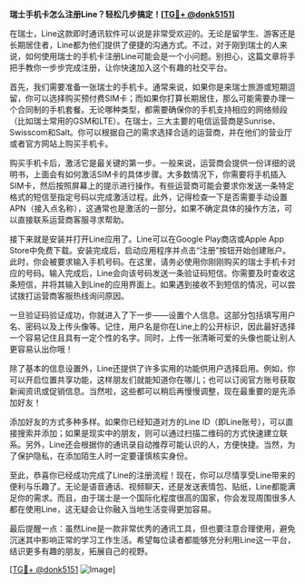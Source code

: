 **瑞士手机卡怎么注册Line？轻松几步搞定！[[TG💪+ @donk5151](https://t.me/s/donk5151)]**

在瑞士，Line这款即时通讯软件可以说是非常受欢迎的。无论是留学生、游客还是长期居住者，Line都为他们提供了便捷的沟通方式。不过，对于刚到瑞士的人来说，如何使用瑞士的手机卡注册Line可能会是一个小问题。别担心，这篇文章将手把手教你一步步完成注册，让你快速加入这个有趣的社交平台。

首先，我们需要准备一张瑞士的手机卡。通常来说，如果你是来瑞士旅游或短期逗留，你可以选择购买预付费SIM卡；而如果你打算长期居住，那么可能需要办理一个合同制的手机套餐。无论哪种类型，都需要确保你的手机支持相应的网络频段（比如瑞士常用的GSM和LTE）。在瑞士，三大主要的电信运营商是Sunrise、Swisscom和Salt。你可以根据自己的需求选择合适的运营商，并在他们的营业厅或者官方网站上购买手机卡。

购买手机卡后，激活它是最关键的第一步。一般来说，运营商会提供一份详细的说明书，上面会有如何激活SIM卡的具体步骤。大多数情况下，你需要将手机插入SIM卡，然后按照屏幕上的提示进行操作。有些运营商可能会要求你发送一条特定格式的短信至指定号码以完成激活过程。此外，记得检查一下是否需要手动设置APN（接入点名称），这通常也是激活的一部分。如果不确定具体的操作方法，可以直接联系运营商客服寻求帮助。

接下来就是安装并打开Line应用了。Line可以在Google Play商店或Apple App Store中免费下载。安装完成后，启动应用程序并点击“注册”按钮开始创建账户。此时，你会被要求输入手机号码。在这里，请务必使用你刚刚购买的瑞士手机卡对应的号码。输入完成后，Line会向该号码发送一条验证码短信。你需要及时查收这条短信，并将其输入到Line的应用界面上。如果遇到接收不到短信的情况，可以尝试拨打运营商客服热线询问原因。

一旦验证码验证成功，你就进入了下一步——设置个人信息。这部分包括填写用户名、密码以及上传头像等。记住，用户名是你在Line上的公开标识，因此最好选择一个容易记住且具有一定个性的名字。同时，上传一张清晰可爱的头像也能让别人更容易认出你哦！

除了基本的信息设置外，Line还提供了许多实用的功能供用户选择启用。例如，你可以开启位置共享功能，这样朋友们就能知道你在哪儿；也可以订阅官方账号获取新闻资讯或促销信息。当然啦，这些都可以稍后再慢慢调整，现在最重要的是先添加好友！

添加好友的方式多种多样。如果你已经知道对方的Line ID（即Line账号），可以直接搜索并添加；如果是现实中的朋友，则可以通过扫描二维码的方式快速建立联系。另外，Line还会根据你的通讯录自动推荐可能认识的人，方便快捷。当然，为了保护隐私，在添加陌生人时一定要谨慎核实身份。

至此，恭喜你已经成功完成了Line的注册流程！现在，你可以尽情享受Line带来的便利与乐趣了。无论是语音通话、视频聊天，还是发送表情包、贴纸，Line都能满足你的需求。而且，由于瑞士是一个国际化程度很高的国家，你会发现周围很多人都在使用Line，这无疑会让你融入当地生活变得更加容易。

最后提醒一点：虽然Line是一款非常优秀的通讯工具，但也要注意合理使用，避免沉迷其中影响正常的学习工作生活。希望每位读者都能够充分利用Line这一平台，结识更多有趣的朋友，拓展自己的视野。

[[TG💪+ @donk5151](https://t.me/s/donk5151) ![Image](https://i.postimg.cc/rwNCRYN7/Snipaste-2025-04-30-17-27-05.png)]